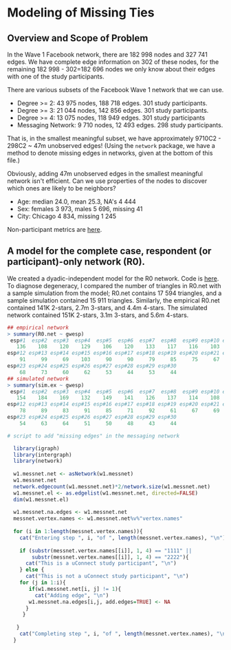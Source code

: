 # Modeling of Missing Ties

## Overview and Scope of Problem
  In the Wave 1 Facebook network, there are 182 998 nodes and 327 741 edges. We have complete edge information on 302 of    these nodes, for the remaining 182 998 - 302=182 696 nodes we only know about their edges with one of the study participants. 
  
There are various subsets of the Facebook Wave 1 network that we can use. 
 * Degree >= 2: 43 975 nodes, 188 718 edges. 301 study participants. 
 * Degree >= 3: 21 044 nodes, 142 856 edges. 301 study participants.
 * Degree >= 4: 13 075 nodes, 118 949 edges. 301 study participants
 * Messaging Network: 9 710 nodes, 12 493 edges. 298 study participants. 

That is, in the smallest meaningful subset, we have approximately 9710C2 - 298C2 ~ 47m unobserved edges! (Using the `network` package, we have a method to denote missing edges in networks, given at the bottom of this file.)

Obviously, adding 47m unobserved edges in the smallest meaningful network isn't efficient. Can we use properties of the nodes to discover which ones are likely to be neighbors?

   * Age: median 24.0, mean 25.3, NA's 4 444
   * Sex: females 3 973, males 5 696, missing 41
   * City: Chicago 4 834, missing 1 245

Non-participant metrics are [here](https://github.com/khanna7/UConect_MissingTies/blob/master/non-participant-metrics.md).

## A model for the complete case, respondent (or participant)-only network (R0).
   We created a dyadic-independent model for the R0 network. Code is [here](https://github.com/khanna7/UConect_MissingTies/blob/master/explore_nodefactor_on_R0net.R). To diagnose degeneracy, I compared the number of triangles in R0.net with a sample simulation from the model; R0.net contains 17 594 triangles, and a sample simulation contained 15 911 triangles. Similarly, the empirical R0.net contained 141K 2-stars, 2.7m 3-stars, and 4.4m 4-stars. The simulated network contained 151K 2-stars, 3.1m 3-stars, and 5.6m 4-stars. 
   
```r
## empirical network
> summary(R0.net ~ gwesp)
 esp#1  esp#2  esp#3  esp#4  esp#5  esp#6  esp#7  esp#8  esp#9 esp#10 esp#11 
   136    108    120    129    106    120    133    117    116    103    119 
esp#12 esp#13 esp#14 esp#15 esp#16 esp#17 esp#18 esp#19 esp#20 esp#21 esp#22 
    91     99     69    103     90     90     79     85     75     67     63 
esp#23 esp#24 esp#25 esp#26 esp#27 esp#28 esp#29 esp#30 
    68     73     60     62     53     44     53     44 
## simulated network
> summary(sim.ex ~ gwesp)
 esp#1  esp#2  esp#3  esp#4  esp#5  esp#6  esp#7  esp#8  esp#9 esp#10 esp#11 
   154    184    169    132    149    141    126    137    114    108    103 
esp#12 esp#13 esp#14 esp#15 esp#16 esp#17 esp#18 esp#19 esp#20 esp#21 esp#22 
    78     89     83     91     85     71     92     61     67     69     65 
esp#23 esp#24 esp#25 esp#26 esp#27 esp#28 esp#29 esp#30 
    54     63     64     51     50     48     43     44 
```
 
 ```r
 # script to add "missing edges" in the messaging network
 
   library(igraph)
   library(intergraph)
   library(network)
   
   w1.messnet.net <- asNetwork(w1.messnet)
   w1.messnet.net
   network.edgecount(w1.messnet.net)*2/network.size(w1.messnet.net)
   w1.messnet.el <- as.edgelist(w1.messnet.net, directed=FALSE)
   dim(w1.messnet.el)
   
   w1.messnet.na.edges <- w1.messnet.net
   messnet.vertex.names <- w1.messnet.net%v%"vertex.names"
   
   for (i in 1:length(messnet.vertex.names)){
     cat("Entering step ", i, "of ", length(messnet.vertex.names), "\n")
     
     if (substr(messnet.vertex.names[[i]], 1, 4) == "1111" || 
         substr(messnet.vertex.names[[i]], 1, 4) == "2222"){
       cat("This is a uConnect study participant", "\n")
     } else {
       cat("This is not a uConnect study participant", "\n")
     for (j in 1:i){
        if(w1.messnet.net[i, j] != 1){
          cat("Adding edge", "\n")
        w1.messnet.na.edges[i,j, add.edges=TRUE] <- NA   
       }
      }
       
    }
     cat("Completing step ", i, "of ", length(messnet.vertex.names), "\n\n")  
   }
 
 ```

